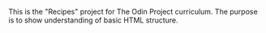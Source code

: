 This is the "Recipes" project for The Odin Project curriculum. The purpose is to show understanding of basic HTML structure.
